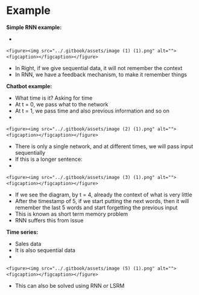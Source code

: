 # Example

**Simple RNN example:**

*

    <figure><img src="../.gitbook/assets/image (1) (1).png" alt=""><figcaption></figcaption></figure>
* In Right, if we give sequential data, it will not remember the context
* In RNN, we have a feedback mechanism, to make it remember things

**Chatbot example:**

* What time is it?                Asking for time
* At t = 0, we pass what to the network
* At t = 1, we pass time and also previous information and so on
*

    <figure><img src="../.gitbook/assets/image (2) (1).png" alt=""><figcaption></figcaption></figure>
* There is only a single network, and at different times, we will pass input sequentially
* If this is a longer sentence:
*

    <figure><img src="../.gitbook/assets/image (3) (1).png" alt=""><figcaption></figcaption></figure>
* If we see the diagram, by t = 4, already the context of what is very little
* After the timestamp of 5, if we start putting the next words, then it will remember the last 5 words and start forgetting the previous input
* This is known as short term memory problem
* RNN suffers this from issue

&#x20;**Time series:**

* Sales data
* &#x20;It is also sequential data
*

    <figure><img src="../.gitbook/assets/image (5) (1).png" alt=""><figcaption></figcaption></figure>
* This can also be solved using RNN or LSRM
